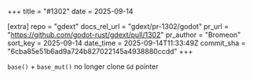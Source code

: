 +++
title = "#1302"
date = 2025-09-14

[extra]
repo = "gdext"
docs_rel_url = "gdext/pr-1302/godot"
pr_url = "https://github.com/godot-rust/gdext/pull/1302"
pr_author = "Bromeon"
sort_key = 2025-09-14
date_time = 2025-09-14T11:33:49Z
commit_sha = "6cba85e51b6ad9a724b827022145a4938880ccdd"
+++

`base()` + `base_mut()` no longer clone `Gd` pointer
